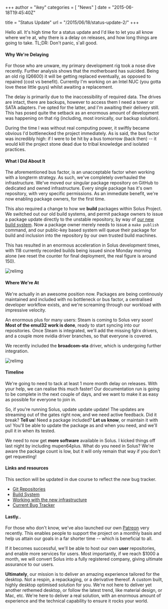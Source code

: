 +++
author = "ikey"
categories = [
"News"
]
date =  "2015-06-18T19:45:40Z"

title = "Status Update"
url = "/2015/06/18/status-update-2/"
+++

Hello all. It's high time for a status update and I'd like to let you all know where we're at, why there is a delay on releases, and how long things are going to take. 
TL;DR: Don't panic, s'all good. 
<!--more-->
#### Why We're Delaying

For those who are unware, my primary development rig took a nose dive recently. Further analysis shows that the motherboard has suicided. Being an old rig (Q6600) it 
will be getting replaced eventually, as opposed to repaired (cost vs benefit). Currently I'm working on an Intel NUC (you gotta love these little guys) whilst awaiting a 
replacement.

The delay is primarily due to the inaccessibility of required data. The drives are intact, there are backups, however to access them I need a tower or SATA adapters. I've opted 
for the latter, and I'm awaiting their delivery still. This has posed quite the setback as an enormous amount of development was happening on that rig (including, most 
ironically, our backup solution).

During the time I was without real computing power, it swiftly became obvious I'd bottlenecked the project immediately. As is said, the bus factor was incredibly high: if I 
were to be hit by a bus tomorrow (back then) -- it would kill the project stone dead due to tribal knowledge and isolated practices.

#### What I Did About It

The aforementioned bus factor, is an unacceptable factor when working with a longterm strategy. As such, we've completely overhauled the infrastructure. We've moved our 
singular package repository on GitHub to dedicated and owned infrastructure. Every single package has it's own repository, with very specific permissions. As an immediate 
benefit, we're now enabling package owners, for the first time.

This also required a change to how we **build** packages within Solus Project. We switched out our old build systems, and permit package owners to issue a package update 
directly to the unstable repository, by way of [our new build system](https://build.solus-project.com/). Now a package owner merely needs to issue a `make publish` 
command, and our public-key based system will queue their package for build and inclusion into the repository by our own trusted build machines.

This has resulted in an enormous acceleration in Solus development times, with 118 currently recorded builds being issued since Monday morning alone 
(we reset the counter for final deployment, the real figure is around 150).

![relimg](Screenshot-from-2015-06-18-20-28-35.png)
#### Where We're At

We're actually in an awesome position now. Packages are being continously maintained and included with no bottleneck or bus factor, a centralised developer 
workflow exists, and we're screaming through our workload with impressive velocity.

An enormous plus for many users: Steam is coming to Solus very soon! **Most of the emul32 work is done**, ready to start syncing into our repositories. Once 
Steam is integrated, we'll add the missing fglrx drivers, and a couple more nvidia driver branches, so that everyone is covered.

We recently included the **broadcom-sta** driver, which is undergoing further integration.

![relimg](Screenshot-from-2015-06-18-06-22-00.png)
#### Timeline

We're going to need to tack at least 1 more month delay on releases. With your help, we can realise this much faster! Our documentation run is going to be complete in 
the next couple of days, and we want to make it as easy as possible for everyone to join in.

So, if you're running Solus, update update update! The updates are streaming out of the  gates right now, and we need active feedback. Did it break? **Tell us**! 
Need a package included? **Let us know**, or maintain it with us! You'll be able to update the package as and when you need, and we'll pull it in when its tested.

We need to now get **more software** available in Solus. I kicked things off last night by including mupen64plus. What do you need in Solus? We're aware the package 
count is low, but it will only remain that way if you don't get requesting!

#### Links and resources

This section will be updated in due course to reflect the *new* bug tracker.

- [Git Repositories](https://git.solus-project.com/?s=idle)
- [Build System](https://build.solus-project.com)
- [Working with the new infrastructure](https://git.solus-project.com/common/about/)
- [Current Bug Tracker](https://dev.solus-project.com)

#### Lastly..

For those who don't know, we've also launched our own [Patreon](https://www.patreon.com/solus?ty=h) very recently. This enables people to support the project on a 
monthly basis and help us attain our goals in a far shorter time -- which is beneficial to all.

If it becomes successful, we'll be able to host our own **user** repositories, and enable more services for users. Most importantly, if we reach $1000 a month, we will 
convert Solus into a fully registered company, giving ultimate assurance to our users.

**Ultimately**, our mission is to deliver an amazing experience tailored for the desktop. Not a respin, a repackaging, or a derivative thereof. A custom built, highly 
desktop optimised solution for you. We're not here to deliver yet another rethemed desktop, or follow the latest trend, like material design, or Mac, etc. We're here to 
deliver a real solution, with an enormous amount of experience and the technical capability to ensure it rocks your world.   